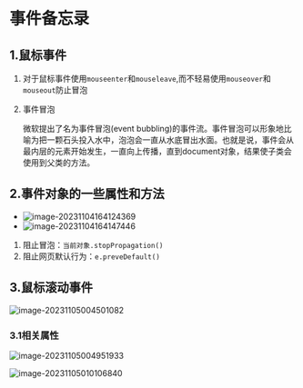 # 事件备忘录

## 1.鼠标事件

1. 对于鼠标事件使用`mouseenter`和`mouseleave`,而不轻易使用`mouseover`和`mouseout`防止冒泡

2. 事件冒泡

   微软提出了名为事件冒泡(event bubbling)的事件流。事件冒泡可以形象地比喻为把一颗石头投入水中，泡泡会一直从水底冒出水面。也就是说，事件会从最内层的元素开始发生，一直向上传播，直到document对象，结果使子类会使用到父类的方法。

## 2.事件对象的一些属性和方法

- ![image-20231104164124369](C:\Users\张吉勇\AppData\Roaming\Typora\typora-user-images\image-20231104164124369.png)
- ![image-20231104164147446](C:\Users\张吉勇\AppData\Roaming\Typora\typora-user-images\image-20231104164147446.png)

1. 阻止冒泡：`当前对象.stopPropagation()`
2. 阻止网页默认行为：`e.preveDefault()`

## 3.鼠标滚动事件

![image-20231105004501082](C:\Users\张吉勇\AppData\Roaming\Typora\typora-user-images\image-20231105004501082.png)

### 3.1相关属性

![image-20231105004951933](C:\Users\张吉勇\AppData\Roaming\Typora\typora-user-images\image-20231105004951933.png)

![image-20231105010106840](C:\Users\张吉勇\AppData\Roaming\Typora\typora-user-images\image-20231105010106840.png)